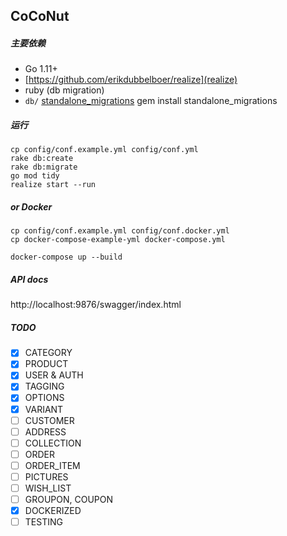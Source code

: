 ## CoCoNut

##### 主要依赖

- Go 1.11+
- [https://github.com/erikdubbelboer/realize](realize)
- ruby (db migration)
- `db/` [standalone_migrations](https://github.com/thuss/standalone-migrations) gem install standalone_migrations

##### 运行

```
cp config/conf.example.yml config/conf.yml
rake db:create
rake db:migrate
go mod tidy
realize start --run
```

##### or Docker

```
cp config/conf.example.yml config/conf.docker.yml
cp docker-compose-example-yml docker-compose.yml

docker-compose up --build
```

##### API docs

http://localhost:9876/swagger/index.html

##### TODO

- [x] CATEGORY
- [x] PRODUCT
- [x] USER & AUTH
- [x] TAGGING
- [x] OPTIONS
- [x] VARIANT
- [ ] CUSTOMER
- [ ] ADDRESS
- [ ] COLLECTION
- [ ] ORDER
- [ ] ORDER_ITEM
- [ ] PICTURES
- [ ] WISH_LIST
- [ ] GROUPON, COUPON
- [x] DOCKERIZED
- [ ] TESTING
